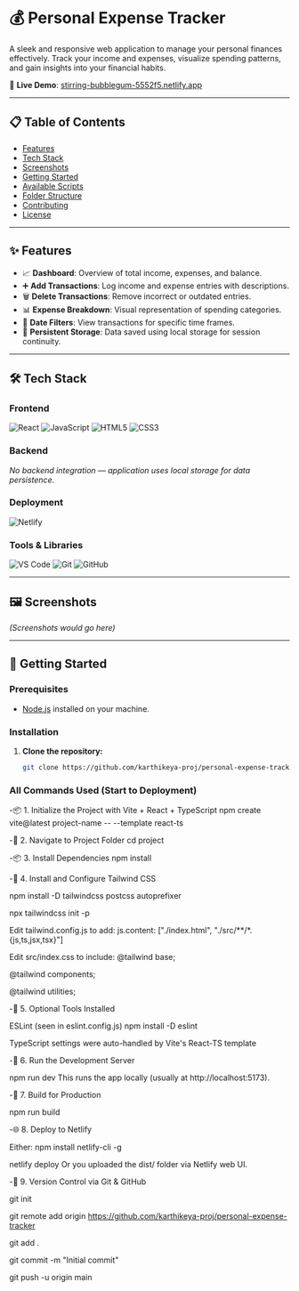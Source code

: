 # 💰 Personal Expense Tracker

A sleek and responsive web application to manage your personal finances effectively. Track your income and expenses, visualize spending patterns, and gain insights into your financial habits.

🔗 **Live Demo**: [stirring-bubblegum-5552f5.netlify.app](https://stirring-bubblegum-5552f5.netlify.app/)

---

## 📋 Table of Contents

- [Features](#features)
- [Tech Stack](#tech-stack)
- [Screenshots](#screenshots)
- [Getting Started](#getting-started)
- [Available Scripts](#available-scripts)
- [Folder Structure](#folder-structure)
- [Contributing](#contributing)
- [License](#license)

---

## ✨ Features

- 📈 **Dashboard**: Overview of total income, expenses, and balance.
- ➕ **Add Transactions**: Log income and expense entries with descriptions.
- 🗑️ **Delete Transactions**: Remove incorrect or outdated entries.
- 📊 **Expense Breakdown**: Visual representation of spending categories.
- 📅 **Date Filters**: View transactions for specific time frames.
- 💾 **Persistent Storage**: Data saved using local storage for session continuity.

---

## 🛠️ Tech Stack

### Frontend

![React](https://img.shields.io/badge/React-20232A?style=for-the-badge&logo=react&logoColor=61DAFB)
![JavaScript](https://img.shields.io/badge/JavaScript-F7DF1E?style=for-the-badge&logo=javascript&logoColor=black)
![HTML5](https://img.shields.io/badge/HTML5-E34F26?style=for-the-badge&logo=html5&logoColor=white)
![CSS3](https://img.shields.io/badge/CSS3-1572B6?style=for-the-badge&logo=css3&logoColor=white)

### Backend

*No backend integration — application uses local storage for data persistence.*

### Deployment

![Netlify](https://img.shields.io/badge/Netlify-00C7B7?style=for-the-badge&logo=netlify&logoColor=white)

### Tools & Libraries

![VS Code](https://img.shields.io/badge/VS%20Code-007ACC?style=for-the-badge&logo=visual-studio-code&logoColor=white)
![Git](https://img.shields.io/badge/Git-F05032?style=for-the-badge&logo=git&logoColor=white)
![GitHub](https://img.shields.io/badge/GitHub-100000?style=for-the-badge&logo=github&logoColor=white)

---

## 🖼️ Screenshots

*(Screenshots would go here)*

---

## 🚀 Getting Started

### Prerequisites

- [Node.js](https://nodejs.org/) installed on your machine.

### Installation

1. **Clone the repository:**
   ```bash
   git clone https://github.com/karthikeya-proj/personal-expense-tracker.git
### All Commands Used (Start to Deployment)
-📦 1. Initialize the Project with Vite + React + TypeScript
npm create vite@latest project-name -- --template react-ts

-📁 2. Navigate to Project Folder
cd project

-📦 3. Install Dependencies
npm install

-🎨 4. Install and Configure Tailwind CSS

npm install -D tailwindcss postcss autoprefixer

npx tailwindcss init -p

Edit tailwind.config.js to add:
js.content: ["./index.html", "./src/**/*.{js,ts,jsx,tsx}"]

Edit src/index.css to include:
@tailwind base;

@tailwind components;

@tailwind utilities;

-🧹 5. Optional Tools Installed

ESLint (seen in eslint.config.js)
npm install -D eslint

TypeScript settings were auto-handled by Vite's React-TS template

-🧪 6. Run the Development Server

npm run dev
This runs the app locally (usually at http://localhost:5173).

-🚀 7. Build for Production

npm run build

-🌐 8. Deploy to Netlify

Either:
npm install netlify-cli -g

netlify deploy
Or you uploaded the dist/ folder via Netlify web UI.

-🔁 9. Version Control via Git & GitHub

git init

git remote add origin https://github.com/karthikeya-proj/personal-expense-tracker

git add .

git commit -m "Initial commit"

git push -u origin main
